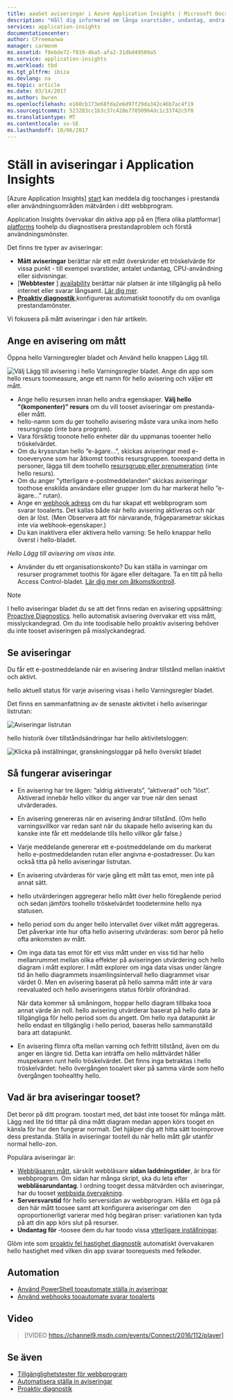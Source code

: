 ```yaml
---
title: aaaSet aviseringar i Azure Application Insights | Microsoft Docs
description: "Håll dig informerad om långa svarstider, undantag, andra prestanda och användning av ändringar i ditt webbprogram."
services: application-insights
documentationcenter: 
author: CFreemanwa
manager: carmonm
ms.assetid: f8ebde72-f819-4ba5-afa2-31dbd49509a5
ms.service: application-insights
ms.workload: tbd
ms.tgt_pltfrm: ibiza
ms.devlang: na
ms.topic: article
ms.date: 03/14/2017
ms.author: bwren
ms.openlocfilehash: e160cb173e68fda2e6d97f29da342c46b7ac4f19
ms.sourcegitcommit: 523283cc1b3c37c428e77850964dc1c33742c5f0
ms.translationtype: MT
ms.contentlocale: sv-SE
ms.lasthandoff: 10/06/2017
---
```

# <a name="set-alerts-in-application-insights"></a>Ställ in aviseringar i Application Insights
[Azure Application Insights] [ start] kan meddela dig toochanges i prestanda eller användningsområden mätvärden i ditt webbprogram. 

Application Insights övervakar din aktiva app på en [flera olika plattformar] [ platforms] toohelp du diagnostisera prestandaproblem och förstå användningsmönster.

Det finns tre typer av aviseringar:

* **Mått aviseringar** berättar när ett mått överskrider ett tröskelvärde för vissa punkt - till exempel svarstider, antalet undantag, CPU-användning eller sidvisningar. 
* [**Webbtester** ] [ availability] berättar när platsen är inte tillgänglig på hello internet eller svarar långsamt. [Lär dig mer][availability].
* [**Proaktiv diagnostik** ](app-insights-proactive-diagnostics.md) konfigureras automatiskt toonotify du om ovanliga prestandamönster.

Vi fokusera på mått aviseringar i den här artikeln.

## <a name="set-a-metric-alert"></a>Ange en avisering om mått
Öppna hello Varningsregler bladet och Använd hello knappen Lägg till. 

![Välj Lägg till avisering i hello Varningsregler bladet. Ange din app som hello resurs toomeasure, ange ett namn för hello avisering och väljer ett mått.](./media/app-insights-alerts/01-set-metric.png)

* Ange hello resursen innan hello andra egenskaper. **Välj hello ”(komponenter)” resurs** om du vill tooset aviseringar om prestanda- eller mått.
* hello-namn som du ger toohello avisering måste vara unika inom hello resursgrupp (inte bara program).
* Vara försiktig toonote hello enheter där du uppmanas tooenter hello tröskelvärdet.
* Om du kryssrutan hello ”e-ägare...”, skickas aviseringar med e-tooeveryone som har åtkomst toothis resursgruppen. tooexpand detta in personer, lägga till dem toohello [resursgrupp eller prenumeration](app-insights-resources-roles-access-control.md) (inte hello resurs).
* Om du anger ”ytterligare e-postmeddelanden” skickas aviseringar toothose enskilda användare eller grupper (om du har markerat hello ”e-ägare...” rutan). 
* Ange en [webhook adress](../monitoring-and-diagnostics/insights-webhooks-alerts.md) om du har skapat ett webbprogram som svarar tooalerts. Det kallas både när hello avisering aktiveras och när den är löst. (Men Observera att för närvarande, frågeparametrar skickas inte via webhook-egenskaper.)
* Du kan inaktivera eller aktivera hello varning: Se hello knappar hello överst i hello-bladet.

*Hello Lägg till avisering om visas inte.* 

* Använder du ett organisationskonto? Du kan ställa in varningar om resurser programmet toothis för ägare eller deltagare. Ta en titt på hello Access Control-bladet. [Lär dig mer om åtkomstkontroll][roles].

> [!NOTE]
> I hello aviseringar bladet du se att det finns redan en avisering uppsättning: [Proactive Diagnostics](app-insights-proactive-failure-diagnostics.md). hello automatisk avisering övervakar ett viss mått, misslyckandegrad. Om du inte toodisable hello proaktiv avisering behöver du inte tooset aviseringen på misslyckandegrad. 
> 
> 

## <a name="see-your-alerts"></a>Se aviseringar
Du får ett e-postmeddelande när en avisering ändrar tillstånd mellan inaktivt och aktivt. 

hello aktuell status för varje avisering visas i hello Varningsregler bladet.

Det finns en sammanfattning av de senaste aktivitet i hello aviseringar listrutan:

![Aviseringar listrutan](./media/app-insights-alerts/010-alert-drop.png)

hello historik över tillståndsändringar har hello aktivitetsloggen:

![Klicka på inställningar, granskningsloggar på hello översikt bladet](./media/app-insights-alerts/09-alerts.png)

## <a name="how-alerts-work"></a>Så fungerar aviseringar
* En avisering har tre lägen: ”aldrig aktiverats”, ”aktiverad” och ”löst”. Aktiverad innebär hello villkor du anger var true när den senast utvärderades.
* En avisering genereras när en avisering ändrar tillstånd. (Om hello varningsvillkor var redan sant när du skapade hello avisering kan du kanske inte får ett meddelande tills hello villkor går false.)
* Varje meddelande genererar ett e-postmeddelande om du markerat hello e-postmeddelanden rutan eller angivna e-postadresser. Du kan också titta på hello aviseringar listrutan.
* En avisering utvärderas för varje gång ett mått tas emot, men inte på annat sätt.
* hello utvärderingen aggregerar hello mått över hello föregående period och sedan jämförs toohello tröskelvärdet toodetermine hello nya statusen.
* hello period som du anger hello intervallet över vilket mått aggregeras. Det påverkar inte hur ofta hello avisering utvärderas: som beror på hello ofta ankomsten av mått.
* Om inga data tas emot för ett viss mått under en viss tid har hello mellanrummet mellan olika effekter på aviseringen utvärdering och hello diagram i mått explorer. I mått explorer om inga data visas under längre tid än hello diagrammets insamlingsintervall hello diagrammet visar värdet 0. Men en avisering baserat på hello samma mått inte är vara reevaluated och hello aviseringens status förblir oförändrad. 
  
    När data kommer så småningom, hoppar hello diagram tillbaka tooa annat värde än noll. hello avisering utvärderar baserat på hello data är tillgängliga för hello period som du angett. Om hello nya datapunkt är hello endast en tillgänglig i hello period, baseras hello sammanställd bara att datapunkt.
* En avisering flimra ofta mellan varning och felfritt tillstånd, även om du anger en längre tid. Detta kan inträffa om hello måttvärdet håller muspekaren runt hello tröskelvärdet. Det finns inga betraktas i hello tröskelvärdet: hello övergången tooalert sker på samma värde som hello övergången toohealthy hello.

## <a name="what-are-good-alerts-tooset"></a>Vad är bra aviseringar tooset?
Det beror på ditt program. toostart med, det bäst inte tooset för många mått. Lägg ned lite tid tittar på dina mått diagram medan appen körs tooget en känsla för hur den fungerar normalt. Det hjälper dig att hitta sätt tooimprove dess prestanda. Ställa in aviseringar tootell du när hello mått går utanför normal hello-zon. 

Populära aviseringar är:

* [Webbläsaren mått][client], särskilt webbläsare **sidan laddningstider**, är bra för webbprogram. Om sidan har många skript, ska du leta efter **webbläsarundantag**. I ordning tooget dessa mätvärden och aviseringar, har du tooset [webbsida övervakning][client].
* **Serversvarstid** för hello serversidan av webbprogram. Hålla ett öga på den här mått toosee samt att konfigurera aviseringar om den oproportionerligt varierar med hög begäran priser: variationen kan tyda på att din app körs slut på resurser. 
* **Undantag för** -toosee dem du har toodo vissa [ytterligare inställningar](app-insights-asp-net-exceptions.md).

Glöm inte som [proaktiv fel hastighet diagnostik](app-insights-proactive-failure-diagnostics.md) automatiskt övervakaren hello hastighet med vilken din app svarar toorequests med felkoder. 

## <a name="automation"></a>Automation
* [Använd PowerShell tooautomate ställa in aviseringar](app-insights-powershell-alerts.md)
* [Använd webhooks tooautomate svarar tooalerts](../monitoring-and-diagnostics/insights-webhooks-alerts.md)

## <a name="video"></a>Video

> [!VIDEO https://channel9.msdn.com/events/Connect/2016/112/player]

## <a name="see-also"></a>Se även
* [Tillgänglighetstester för webbprogram](app-insights-monitor-web-app-availability.md)
* [Automatisera ställa in aviseringar](app-insights-powershell-alerts.md)
* [Proaktiv diagnostik](app-insights-proactive-diagnostics.md) 

<!--Link references-->

[availability]: app-insights-monitor-web-app-availability.md
[client]: app-insights-javascript.md
[platforms]: app-insights-platforms.md
[roles]: app-insights-resources-roles-access-control.md
[start]: app-insights-overview.md

